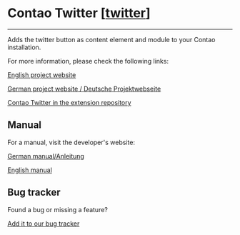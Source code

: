 # Contao Twitter [[twitter](twitter.md)] #

---

Adds the twitter button as content element and module to your Contao installation.

For more information, please check the following links:

[English project website](http://bandyt.de/contao-twitter_en.html)

[German project website / Deutsche Projektwebseite](http://bandyt.de/contao-twitter_de.html)

[Contao Twitter in the extension repository](https://contao.org/en/extension-list/view/twitter.10020009.en.html)

## Manual ##
For a manual, visit the developer's website:

[German manual/Anleitung](http://bandyt.de/contao-twitter-anleitung.html)

[English manual](http://bandyt.de/contao-twitter-manual.html)

## Bug tracker ##
Found a bug or missing a feature?

[Add it to our bug tracker](http://bugtracker.bandyt.de/describecomponents.cgi?product=Contao%20Twitter)